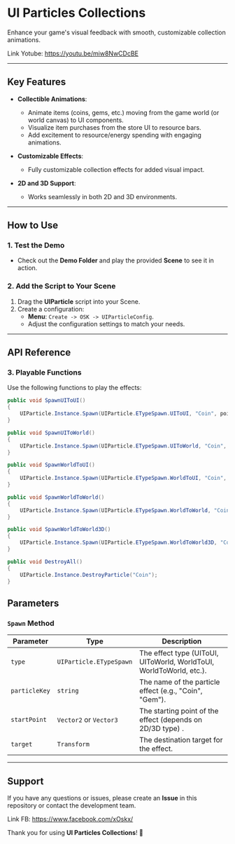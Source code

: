 # UI Particles Collections

Enhance your game's visual feedback with smooth, customizable collection animations.

Link Yotube: https://youtu.be/miw8NwCDcBE

---

## Key Features

- **Collectible Animations**:
  - Animate items (coins, gems, etc.) moving from the game world (or world canvas) to UI components.
  - Visualize item purchases from the store UI to resource bars.
  - Add excitement to resource/energy spending with engaging animations.

- **Customizable Effects**:
  - Fully customizable collection effects for added visual impact.

- **2D and 3D Support**:
  - Works seamlessly in both 2D and 3D environments.

---

## How to Use

### 1. Test the Demo
- Check out the **Demo Folder** and play the provided **Scene** to see it in action.

### 2. Add the Script to Your Scene
1. Drag the **UIParticle** script into your Scene.
2. Create a configuration:
   - **Menu**: `Create -> OSK -> UIParticleConfig`.
   - Adjust the configuration settings to match your needs.

---

## API Reference

### 3. Playable Functions

Use the following functions to play the effects:

```csharp
public void SpawnUIToUI()
{
    UIParticle.Instance.Spawn(UIParticle.ETypeSpawn.UIToUI, "Coin", point2D, target);
}

public void SpawnUIToWorld()
{
    UIParticle.Instance.Spawn(UIParticle.ETypeSpawn.UIToWorld, "Coin", point2D, target3D);
}

public void SpawnWorldToUI()
{
    UIParticle.Instance.Spawn(UIParticle.ETypeSpawn.WorldToUI, "Coin", point3D, target);
}

public void SpawnWorldToWorld()
{
    UIParticle.Instance.Spawn(UIParticle.ETypeSpawn.WorldToWorld, "Coin", point3D, target3D);
}

public void SpawnWorldToWorld3D()
{
    UIParticle.Instance.Spawn(UIParticle.ETypeSpawn.WorldToWorld3D, "Coin2", point3D, target3D);
}

public void DestroyAll()
{
    UIParticle.Instance.DestroyParticle("Coin");
}
```  
## Parameters

### `Spawn` Method

| Parameter     | Type                      | Description                                                         |
|---------------|---------------------------|---------------------------------------------------------------------|
| `type`        | `UIParticle.ETypeSpawn`   | The effect type (UIToUI, UIToWorld, WorldToUI, WorldToWorld, etc.). |
| `particleKey` | `string`                  | The name of the particle effect (e.g., "Coin", "Gem").              |
| `startPoint`  | `Vector2` or `Vector3`    | The starting point of the effect (depends on 2D/3D type) .          |
| `target`      | `Transform`               | The destination target for the effect.                              |

---

## Support

If you have any questions or issues, please create an **Issue** in this repository or contact the development team.

Link FB: https://www.facebook.com/xOskx/

Thank you for using **UI Particles Collections**! 🎉
